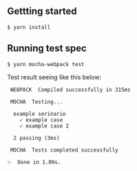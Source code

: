 ## Gettting started

```
$ yarn install
```

## Running test spec

```
$ yarn mocha-webpack test
```

Test result seeing like this below:

```
 WEBPACK  Compiled successfully in 315ms

 MOCHA  Testing...

  example serinario
    ✓ example case
    ✓ example case 2

  2 passing (3ms)

 MOCHA  Tests completed successfully

✨  Done in 1.09s.
```
